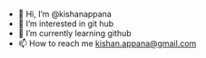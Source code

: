 - 👋 Hi, I’m @kishanappana
- 👀 I’m interested in git hub    
- 🌱 I’m currently learning github
- 📫 How to reach me kishan.appana@gmail.com

<!---
kishanappana/kishanappana is a ✨ special ✨ repository because its `README.md` (this file) appears on your GitHub profile.
You can click the Preview link to take a look at your changes.
--->
